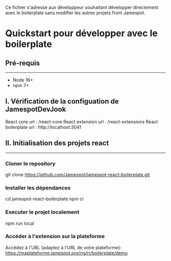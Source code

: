 Ce fichier s'adresse aux développeur souhaitant développer directement avec le boilerplate sans modifier les autres projets front Jamespot. 

# Quickstart pour développer avec le boilerplate
## Pré-requis
--------------------
- Node 16+
- npm 7+

## I. Vérification de la configuation de JamespotDevJook
React core url : /react-core
React extension url : /react-extensions
React boilerplate url : http://localhost:3041


## II. Initialisation des projets react
--------------------
### Cloner le repository
git clone https://github.com/Jamespot/jamespot-react-boilerplate.git

### Installer les dépendances
cd jamespot-react-boilerplate
npm ci

### Executer le projet localement
npm run local

### Accéder à l'extension sur la plateforme
Accédez à l'URL (adaptez à l'URL de votre plateforme): https://maplateforme.jamespot.pro/ng/rr/boilerplate/demo